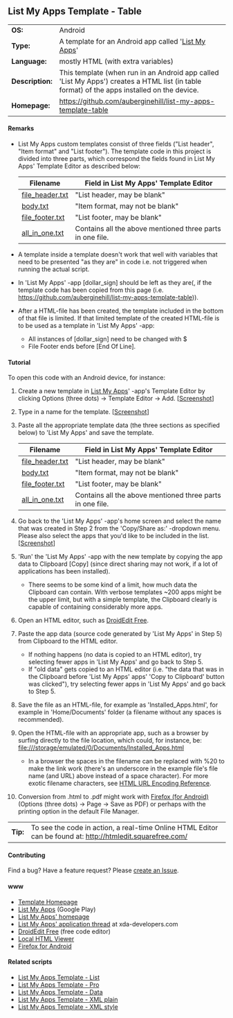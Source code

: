 ## List My Apps Template - Table



|                    |                                                       |
|  -------------     |  -------------                                        |
|  **OS:**           |  Android                                              |
|  **Type:**         |  A template for an Android app called '[List My Apps](https://play.google.com/store/apps/details?id=de.onyxbits.listmyapps)'  |
|  **Language:**     |  mostly HTML (with extra variables)                   |
|  **Description:**  |  This template (when run in an Android app called 'List My Apps') creates a HTML list (in table format) of the apps installed on the device.  |
|  **Homepage:**     |	<https://github.com/auberginehill/list-my-apps-template-table>



#### Remarks 

- List My Apps custom templates consist of three fields ("List header", "Item format" and "List footer"). The template code in this project is divided into three parts, which correspond the fields found in List My Apps' Template Editor as described below: 

   |  Filename                            |  Field in List My Apps' Template Editor                     |
   |  -------------                       |  -------------                                              |
   |  [file_header.txt](file_header.txt)  |  "List header, may be blank"                                |
   |  [body.txt](body.txt)                |  "Item format, may not be blank"                            |
   |  [file_footer.txt](file_footer.txt)  |  "List footer, may be blank"                                |
   |  [all_in_one.txt](all_in_one.txt)    |  Contains all the above mentioned three parts in one file.  |

- A template inside a template doesn't work that well with variables that need to be presented "as they are" in code i.e. not triggered when running the actual script.

 - In 'List My Apps' -app [dollar_sign] should be left as they are(, if the template code has been copied from this page (i.e. <https://github.com/auberginehill/list-my-apps-template-table>)).

 - After a HTML-file has been created, the template included in the bottom of that file is limited. If that limited template of the created HTML-file is to be used as a template in 'List My Apps' -app:

    - All instances of [dollar_sign] need to be changed with $
    - File Footer ends before [End Of Line].
    


#### Tutorial

To open this code with an Android device, for instance:

1. Create a new template in [List My Apps](https://play.google.com/store/apps/details?id=de.onyxbits.listmyapps)' -app's Template Editor by clicking Options (three dots) &rarr; Template Editor &rarr; Add. [[Screenshot](http://groovyandroid.com/wp-content/uploads/2013/10/List-My-Apps-select-all.png)]
2. Type in a name for the template. [[Screenshot](http://groovyandroid.com/wp-content/uploads/2013/10/List-My-Apps-Template-Editor.png)]
3. Paste all the appropriate template data (the three sections as specified below) to 'List My Apps' and save the template.

   |  Filename                            |  Field in List My Apps' Template Editor                     |
   |  -------------                       |  -------------                                              |
   |  [file_header.txt](file_header.txt)  |  "List header, may be blank"                                |
   |  [body.txt](body.txt)                |  "Item format, may not be blank"                            |
   |  [file_footer.txt](file_footer.txt)  |  "List footer, may be blank"                                |
   |  [all_in_one.txt](all_in_one.txt)    |  Contains all the above mentioned three parts in one file.  |

4. Go back to the 'List My Apps' -app's home screen and select the name that was created in Step 2 from the 'Copy/Share as:' -dropdown menu. Please also select the apps that you'd like to be included in the list. [[Screenshot](http://groovyandroid.com/wp-content/uploads/2013/10/List-My-App-HTML-list.png)]
5. 'Run' the 'List My Apps' -app with the new template by copying the app data to Clipboard \[Copy\] (since direct sharing may not work, if a lot of applications has been installed).
   - There seems to be some kind of a limit, how much data the Clipboard can contain. With verbose templates ~200 apps might be the upper limit, but with a simple template, the Clipboard clearly is capable of containing considerably more apps.
6. Open an HTML editor, such as [DroidEdit Free](https://play.google.com/store/apps/details?id=com.aor.droidedit).
7. Paste the app data (source code generated by 'List My Apps' in Step 5) from Clipboard to the HTML editor.
   - If nothing happens (no data is copied to an HTML editor), try selecting fewer apps in 'List My Apps' and go back to Step 5.
   - If "old data" gets copied to an HTML editor (i.e. "the data that was in the Clipboard before 'List My Apps' apps' 'Copy to Clipboard' button was clicked"), try selecting fewer apps in 'List My Apps' and go back to Step 5.
8. Save the file as an HTML-file, for example as 'Installed_Apps.html', for example in 'Home/Documents' folder (a filename without any spaces is recommended).
9. Open the HTML-file with an appropriate app, such as a browser by surfing directly to the file location, which could, for instance, be: <file:///storage/emulated/0/Documents/Installed_Apps.html>
   - In a browser the spaces in the filename can be replaced with %20 to make the link work (there's an underscore in the example file's file name (and URL) above instead of a space character). For more exotic filename characters, see [HTML URL Encoding Reference](http://www.w3schools.com/tags/ref_urlencode.asp).
10. Conversion from .html to .pdf might work with [Firefox (for Android)](https://play.google.com/store/apps/details?id=org.mozilla.firefox) (Options (three dots) &rarr; Page &rarr; Save as PDF) or perhaps with the printing option in the default File Manager.
  
   |             |                                          |
   |  --------   |  -------------                           |
   |  **Tip:**  |  To see the code in action, a real-time Online HTML Editor can be found at: <http://htmledit.squarefree.com/>  |



#### Contributing
Find a bug? Have a feature request? Please [create an Issue](https://github.com/auberginehill/list-my-apps-template-table/issues).



#### www

- [Template Homepage](https://github.com/auberginehill/list-my-apps-template-table)
- [List My Apps](https://play.google.com/store/apps/details?id=de.onyxbits.listmyapps) (Google Play)
- [List My Apps' homepage](http://www.onyxbits.de/listmyapps)
- [List My Apps' application thread](http://forum.xda-developers.com/showthread.php?t=2460266) at xda-developers.com
- [DroidEdit Free](https://play.google.com/store/apps/details?id=com.aor.droidedit) (free code editor)
- [Local HTML Viewer](https://play.google.com/store/apps/details?id=jp.ne.shira.html.viewer)
- [Firefox for Android](https://play.google.com/store/apps/details?id=org.mozilla.firefox)

  

#### Related scripts

- [List My Apps Template - List](https://github.com/auberginehill/list-my-apps-template-list)
- [List My Apps Template - Pro](https://github.com/auberginehill/list-my-apps-template-pro)
- [List My Apps Template - Data](https://github.com/auberginehill/list-my-apps-template-data)
- [List My Apps Template - XML plain](https://github.com/auberginehill/list-my-apps-template-xml-plain)
- [List My Apps Template - XML style](https://github.com/auberginehill/list-my-apps-template-xml-style)
